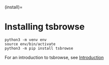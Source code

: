 (install)=

# Installing tsbrowse
```
python3 -m venv env
source env/bin/activate
python3 -m pip install tsbrowse
```

For an introduction to tsbrowse, see [Introduction](intro.md)
